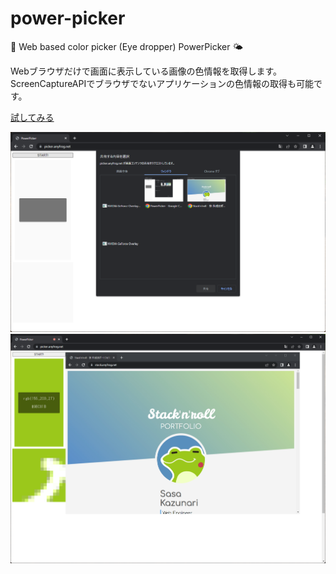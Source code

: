 # power-picker
🌈 Web based color picker (Eye dropper) PowerPicker 🌤️

Webブラウザだけで画面に表示している画像の色情報を取得します。ScreenCaptureAPIでブラウザでないアプリケーションの色情報の取得も可能です。

[試してみる](https://picker.anyfrog.net/)

![preview 1](https://github.com/kznrluk/power-picker/blob/main/docs/screenshot1.png?raw=true)
![preview 2](https://github.com/kznrluk/power-picker/blob/main/docs/screenshot2.png?raw=true)